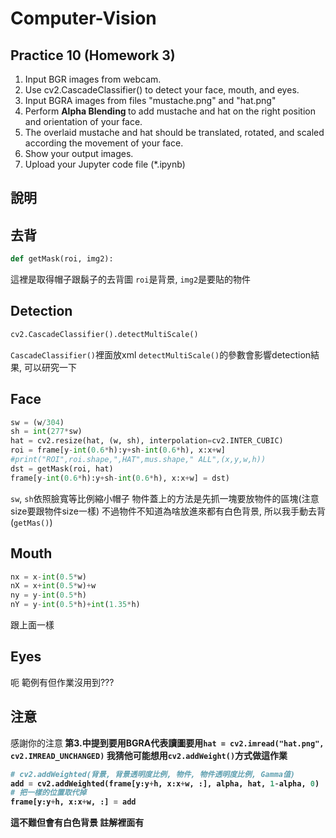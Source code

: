 # Computer-Vision
## Practice 10 (Homework 3)
1. Input BGR images from webcam.
2. Use cv2.CascadeClassifier() to detect your face, mouth, and eyes.
3. Input BGRA images from files "mustache.png" and "hat.png"
4. Perform <b> Alpha Blending </b> to add mustache and hat on the right position and orientation of your face.
5. The overlaid mustache and hat should be translated, rotated, and scaled according the movement of your face. 
6. Show your output images.
7. Upload your Jupyter code file (*.ipynb)

## 說明
去背
---
```python
def getMask(roi, img2):
```
這裡是取得帽子跟鬍子的去背圖
`roi`是背景, `img2`是要貼的物件

Detection
---
```python
cv2.CascadeClassifier().detectMultiScale()
```
`CascadeClassifier()`裡面放xml
`detectMultiScale()`的參數會影響detection結果, 可以研究一下

Face
---
```python
sw = (w/304)
sh = int(277*sw)
hat = cv2.resize(hat, (w, sh), interpolation=cv2.INTER_CUBIC)
roi = frame[y-int(0.6*h):y+sh-int(0.6*h), x:x+w]
#print("ROI",roi.shape,",HAT",mus.shape," ALL",(x,y,w,h))
dst = getMask(roi, hat)
frame[y-int(0.6*h):y+sh-int(0.6*h), x:x+w] = dst)
```
`sw`, `sh`依照臉寬等比例縮小帽子
物件蓋上的方法是先抓一塊要放物件的區塊(注意size要跟物件size一樣)
不過物件不知道為啥放進來都有白色背景, 所以我手動去背(`getMas()`)

Mouth
---
```python
nx = x-int(0.5*w)
nX = x+int(0.5*w)+w
ny = y-int(0.5*h)
nY = y-int(0.5*h)+int(1.35*h)
```
跟上面一樣

Eyes
---
呃 範例有但作業沒用到???

注意
---
感謝你的注意<b>
第3.中提到要用BGRA代表讀圖要用`hat = cv2.imread("hat.png", cv2.IMREAD_UNCHANGED)`<b>
我猜他可能想用`cv2.addWeight()`方式做這作業<b>
```python
# cv2.addWeighted(背景, 背景透明度比例, 物件, 物件透明度比例, Gamma值)
add = cv2.addWeighted(frame[y:y+h, x:x+w, :], alpha, hat, 1-alpha, 0)
# 把一樣的位置取代掉
frame[y:y+h, x:x+w, :] = add 
```
這不難但會有白色背景
註解裡面有
